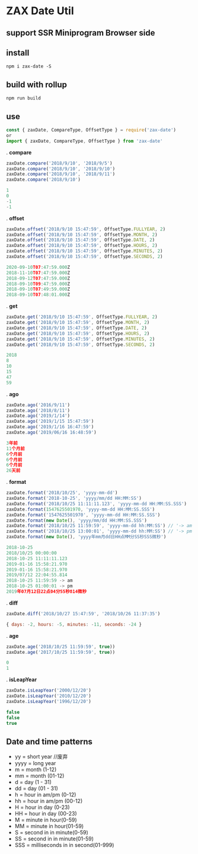 # ZAX Date Util
## support SSR Miniprogram Browser side

## install

``` base
npm i zax-date -S
```

## build with rollup

``` base
npm run build
```

## use

``` javascript
const { zaxDate, CompareType, OffsetType } = require('zax-date')
or
import { zaxDate, CompareType, OffsetType } from 'zax-date'
```


. **compare**
``` javascript
zaxDate.compare('2018/9/10', '2018/9/5')
zaxDate.compare('2018/9/10', '2018/9/10')
zaxDate.compare('2018/9/10', '2018/9/11')
zaxDate.compare('2018/9/10')
```

``` javascript
1
0
-1
-1
```

. **offset**
``` javascript
zaxDate.offset('2018/9/10 15:47:59', OffsetType.FULLYEAR, 2)
zaxDate.offset('2018/9/10 15:47:59', OffsetType.MONTH, 2)
zaxDate.offset('2018/9/10 15:47:59', OffsetType.DATE, 2)
zaxDate.offset('2018/9/10 15:47:59', OffsetType.HOURS, 2)
zaxDate.offset('2018/9/10 15:47:59', OffsetType.MINUTES, 2)
zaxDate.offset('2018/9/10 15:47:59', OffsetType.SECONDS, 2)
```

``` javascript
2020-09-10T07:47:59.000Z
2018-11-10T07:47:59.000Z
2018-09-12T07:47:59.000Z
2018-09-10T09:47:59.000Z
2018-09-10T07:49:59.000Z
2018-09-10T07:48:01.000Z
```

. **get**
``` javascript
zaxDate.get('2018/9/10 15:47:59', OffsetType.FULLYEAR, 2)
zaxDate.get('2018/9/10 15:47:59', OffsetType.MONTH, 2)
zaxDate.get('2018/9/10 15:47:59', OffsetType.DATE, 2)
zaxDate.get('2018/9/10 15:47:59', OffsetType.HOURS, 2)
zaxDate.get('2018/9/10 15:47:59', OffsetType.MINUTES, 2)
zaxDate.get('2018/9/10 15:47:59', OffsetType.SECONDS, 2)
```
``` javascript
2018
8
10
15
47
59
```

. **ago**
``` javascript
zaxDate.ago('2016/9/11')
zaxDate.ago('2018/8/11')
zaxDate.ago('2019/1/14')
zaxDate.ago('2019/1/15 15:47:59')
zaxDate.ago('2019/1/16 16:47:59')
zaxDate.ago('2019/06/16 16:48:59')
```

``` javascript
3年前
11个月前
6个月前
6个月前
6个月前
26天前
```

. **format**
``` javascript
zaxDate.format('2018/10/25', 'yyyy-mm-dd')
zaxDate.format('2018-10-25', 'yyyy/mm/dd HH:MM:SS')
zaxDate.format('2018/10/25 11:11:11.123', 'yyyy-mm-dd HH:MM:SS.SSS')
zaxDate.format(1547625501970, 'yyyy-mm-dd HH:MM:SS.SSS')
zaxDate.format('1547625501970', 'yyyy-mm-dd HH:MM:SS.SSS')
zaxDate.format(new Date(), 'yyyy/mm/dd HH:MM:SS.SSS')
zaxDate.format('2018/10/25 11:59:59', 'yyyy-mm-dd hh:MM:SS') // '-> am') //am
zaxDate.format('2018/10/25 13:00:01', 'yyyy-mm-dd hh:MM:SS') // '-> pm') //pm
zaxDate.format(new Date(), 'yyyy年mm月dd日HH点MM分SS秒SSS微秒')
```

``` javascript
2018-10-25
2018/10/25 00:00:00
2018-10-25 11:11:11.123
2019-01-16 15:58:21.970
2019-01-16 15:58:21.970
2019/07/12 22:04:55.814
2018-10-25 11:59:59 -> am
2018-10-25 01:00:01 -> pm
2019年07月12日22点04分55秒814微秒
```

. **diff**
``` javascript
zaxDate.diff('2018/10/27 15:47:59', '2018/10/26 11:37:35')
```

``` javascript
{ days: -2, hours: -5, minutes: -11, seconds: -24 }
```

. **age**
``` javascript
zaxDate.age('2018/10/25 11:59:59', true))
zaxDate.age('2017/10/25 11:59:59', true))
```

``` javascript
0
1
```

. **isLeapYear**
``` javascript
zaxDate.isLeapYear('2000/12/20')
zaxDate.isLeapYear('2010/12/20')
zaxDate.isLeapYear('1996/12/20')
```

``` javascript
false
false
true
```



## Date and time patterns

* yy = short year  //废弃
* yyyy = long year
* m = month (1-12)
* mm = month (01-12)
* d = day (1 - 31)
* dd = day (01 - 31)
* h = hour in am/pm (0-12)
* hh = hour in am/pm (00-12)
* H = hour in day (0-23)
* HH = hour in day (00-23)
* M = minute in hour(0-59)
* MM = minute in hour(01-59)
* S = second in in minute(0-59)
* SS = second in in minute(01-59)
* SSS = milliseconds in in second(01-999)
